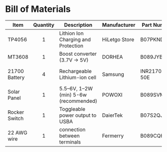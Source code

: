 # Bill of Materials

| Item | Quantity | Description | Manufacturer | Part Number | Price | Link |
|------|:--------:|-------------|--------------|-------------|:-----:|------|
| TP4056 | 1 | Lithion Ion Charging and Protection | HiLetgo Store | B07PKND8KG | $5.99 | [Amazon](https://www.amazon.com/HiLetgo-Lithium-Charging-Protection-Functions/dp/B07PKND8KG/ref=sr_1_3?crid=2RNCS27X3G67O&dib=eyJ2IjoiMSJ9.mmqI1134FS87MHz1mUcWtVQ3nl56sscrnSMxLFpWabzs2P0VEpvBhthLuQU6SI2Miw-I83Qy9o5TsMndADuD7kOOSb3OrmbtbkryfY6n36x4uXgLHjDBbQdK3YvKYhaD_6Ld93CpeP-UHwzHBChaIwkmEzZ6JKOD7jCRDQ6-ocDRUUeq0i-wfOQYnde4objwYD_PROqkFCInSDxSNV8qIUcOZHZn3yFOwOWFto0EUsk.8vyBwRi72GVM1dxXRx4JKOLEvJc0XP319kvKBtV_rYo&dib_tag=se&keywords=tp4056&qid=1746113787&sprefix=TP40%2Caps%2C341&sr=8-3) |
| MT3608 | 1 | Boost converter (3.7V → 5V) | DORHEA | B089JYBF25 | $6.99 | [Amazon](https://www.amazon.com/Dorhea-MT3608-DC-DC-Boost-Converter/dp/B089JYBF25/ref=sr_1_3?crid=1URDLFIGHF7P6&dib=eyJ2IjoiMSJ9.V20UGII4iKhMPSdbA0ORU8ntDcx_O-vpOIRGcpWJV8KYxJ7Fs-oJWyISZ1iSuNb3ElBPVExAVAFQFpZh5Ed6HEAoc5BOM3fxMdJGXJotV6QVZAnsJkccjFaDuhu2CtmD814tj8uIL17duBEOBTgrYZ3MfOMJGW9eC3Kt6-rKT-v74PE6zYvuFmAbYG8XouuDGLXcoEBg26C0AazPxRWOynIeExWw3o4wksGlxug4YDI.0apLGxT--sNxn0hRxi54YFQ_082fLE6HxtZaWxaJNRI&dib_tag=se&keywords=mt3608&qid=1746113828&sprefix=mt3608%2Caps%2C840&sr=8-3) |
| 21700 Battery | 4 | Rechargeable Lithium-ion cell | Samsung | INR21700-50E | $8.99(4) | [18650 Battery Store](https://www.18650batterystore.com/products/samsung-50e) |
| Solar Panel | 1 | 5.5–6V, 1–2W (min) 5-6w (recommended) | POWOXI | B089SVMPHL | $52.99 | [Amazon](https://www.amazon.com/POWOXI-Maintainer-Intelligent-Controller-Waterproof/dp/B089SVMPHL/ref=sr_1_4?crid=2OZBMUNRHPZA5&dib=eyJ2IjoiMSJ9.rTQirNrW6diGTWMsa86kMUhT7YxLt5144Q9BgTImu0Iz8i1PMQz15hHDgbOXm2Kz9bvChrItzdzXZyRf6AmWo_WOjTII1f5SL6Wp-zw_EgmoEo9hKD426Dbo9xQJlpv0Fzfmd9aw5zyDdnwiOPgkhwHNk2FWSEV8BAw8zXxPtRhp_eXwKmbq6vdWQA2SFXPVN53VXgeS_Oi39-qZTmzjIDY8dyVl-zmzhRbOjZZvkgw.d036ePt3E2ZSaa8IYuVzZKJGpSqT2OKz9lxlyxGiq-k&dib_tag=se&keywords=6w+6v+solar+panel&qid=1746113885&sprefix=6w+6v+solar+panel%2Caps%2C155&sr=8-4) |
| Rocker Switch | 1 | Toggleable power output to USBA | DaierTek | B07S2QJKTX | $7.99 | [Amazon](https://www.amazon.com/DaierTek-250VAC-Rocker-KCD1-101-Plastic/dp/B07S2QJKTX/ref=sr_1_1_sspa?dib=eyJ2IjoiMSJ9.U6DeqVsNukOmjPf4ZQ1XOXhIcmbstjqzeNS6KO5OiEMwtiSMGtTuNdj9lgAF2eLF12lRtlpVsSJUYRYInjnA5VFP8FE9aDc-i2TQL62o6xBl2I07gcjJubDox_JPmFb_5stm7qSf8PkyeHtLK4MhUrAAGkiquyUc_TYwD4N41ohNEeygO-R6Vh8yhecDRTsQhJy9LfZdBp32LoaykBXpWJFE_DgsxJaon8iclzM-SG0.HrDgsFcjStz9RvCM1nNPtWhK-30_BPh5een2qPg3tNM&dib_tag=se&keywords=rocker+switch&qid=1756828076&sr=8-1-spons&sp_csd=d2lkZ2V0TmFtZT1zcF9hdGY&psc=1) |
| 22 AWG wire | 1 | connection between terminals | Fermerry | B089CQHRDT | $11.99 | [Amazon]([amazon.com/dp/B089CQHRDT?ref_=ppx_hzsearch_conn_dt_b_fed_asin_title_12](https://www.amazon.com/Fermerry-Stranded-Electric-Tinned-Copper/dp/B089CQHRDT/ref=sr_1_4_sspa?dib=eyJ2IjoiMSJ9.LbfmNeaOMKQc2NnauqoG3qGV41E7ROxSi6Xxb0l3ZgfUb5OE2VE2IVYsqTuHy37T1oy0OB7HhgbbAFZn13h4Uw2PPNDdWFW-k2vugdq8nKhybWmN9ODvoRyJ6MHV3KbGWSaYPBtptDogn_N8hEGi6gTbMT13eeC60C4o8-8xEqaCe4afXLqfB_pqxp9VVg9qmJbSRyD_6FkrFiEOTDYgBWPOTj1ukOPC8d-vgVjZgkBVI9_NSbOrtohi_5576x0wK9OkiA9CBVABGx2s7nx_zLwA62wJWaf6r43zm4p-Eqo.AQBYnQ_6EABFiEKMg3BW8fLpb8A8GAVy8ogbX3r2h1g&dib_tag=se&keywords=22+awg+wire&qid=1756828098&sr=8-4-spons&sp_csd=d2lkZ2V0TmFtZT1zcF9hdGY&psc=1)) | 
